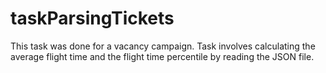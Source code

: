 # taskParsingTickets
This task was done for a vacancy campaign.
Task involves calculating the average flight time and the flight time percentile by reading the JSON file.
